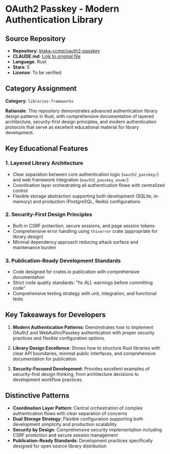 # OAuth2 Passkey - Modern Authentication Library

## Source Repository
- **Repository**: [ktaka-ccmp/oauth2-passkey](https://github.com/ktaka-ccmp/oauth2-passkey)
- **CLAUDE.md**: [Link to original file](https://github.com/ktaka-ccmp/oauth2-passkey/blob/main/CLAUDE.md)
- **Language**: Rust
- **Stars**: 5
- **License**: To be verified

## Category Assignment
**Category**: `libraries-frameworks`

**Rationale**: This repository demonstrates advanced authentication library design patterns in Rust, with comprehensive documentation of layered architecture, security-first design principles, and modern authentication protocols that serve as excellent educational material for library development.

## Key Educational Features

### 1. Layered Library Architecture
- Clear separation between core authentication logic (`oauth2_passkey/`) and web framework integration (`oauth2_passkey_axum/`)
- Coordination layer orchestrating all authentication flows with centralized control
- Flexible storage abstraction supporting both development (SQLite, in-memory) and production (PostgreSQL, Redis) configurations

### 2. Security-First Design Principles
- Built-in CSRF protection, secure sessions, and page session tokens
- Comprehensive error handling using `thiserror` crate (appropriate for library design)
- Minimal dependency approach reducing attack surface and maintenance burden

### 3. Publication-Ready Development Standards
- Code designed for crates.io publication with comprehensive documentation
- Strict code quality standards: "fix ALL warnings before committing code"
- Comprehensive testing strategy with unit, integration, and functional tests

## Key Takeaways for Developers

1. **Modern Authentication Patterns**: Demonstrates how to implement OAuth2 and WebAuthn/Passkey authentication with proper security practices and flexible configuration options.

2. **Library Design Excellence**: Shows how to structure Rust libraries with clear API boundaries, minimal public interfaces, and comprehensive documentation for publication.

3. **Security-Focused Development**: Provides excellent examples of security-first design thinking, from architecture decisions to development workflow practices.

## Distinctive Patterns

- **Coordination Layer Pattern**: Central orchestration of complex authentication flows with clear separation of concerns
- **Dual Storage Strategy**: Flexible configuration supporting both development simplicity and production scalability
- **Security by Design**: Comprehensive security implementation including CSRF protection and secure session management
- **Publication-Ready Standards**: Development practices specifically designed for open source library distribution
